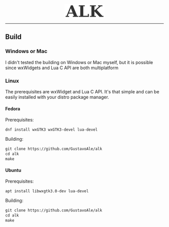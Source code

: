 
<div align="center">
<img src="assets/logotx128.png">
</div>

---


## Build
### Windows or Mac
I didn't tested the building on Windows or Mac myself, but it is possible since wxWidgets and Lua C API are both multiplatform

### Linux
The prerequisites are wxWidget and Lua C API. It's that simple and 
can be easily installed with your distro package manager. 

#### Fedora

Prerequisites:
```
dnf install wxGTK3 wxGTK3-devel lua-devel
```

Building:
```
git clone https://github.com/GustavoAle/alk
cd alk
make
```

#### Ubuntu

Prerequisites:
```
apt install libwxgtk3.0-dev lua-devel
```

Building:
```
git clone https://github.com/GustavoAle/alk
cd alk
make
```